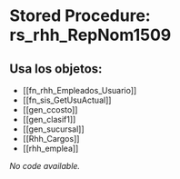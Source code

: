 # Stored Procedure: rs_rhh_RepNom1509

## Usa los objetos:
- [[fn_rhh_Empleados_Usuario]]
- [[fn_sis_GetUsuActual]]
- [[gen_ccosto]]
- [[gen_clasif1]]
- [[gen_sucursal]]
- [[Rhh_Cargos]]
- [[rhh_emplea]]

*No code available.*
